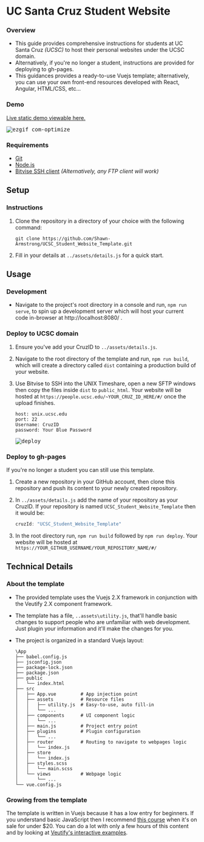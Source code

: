 # UC Santa Cruz Student Website

### Overview
- This guide provides comprehensive instructions for students at UC Santa Cruz _(UCSC)_ to host their personal websites under the UCSC domain.
- Alternatively, if you're no longer a student, instructions are provided for deploying to gh-pages.
- This guidances provides a ready-to-use Vuejs template; alternatively, you can use your own front-end resources developed with React, Angular, HTML/CSS, etc... 

### Demo
[Live static demo viewable here.](https://shawn-armstrong.github.io/UCSC_Student_Website_Template/#/)
  
<kbd>![ezgif com-optimize](https://user-images.githubusercontent.com/80125540/247391168-b903b33f-6f61-427d-a5f6-3c779139da9c.gif)</kbd>

### Requirements
- [Git](https://git-scm.com/)
- [Node.js](https://nodejs.org/en)
- [Bitvise SSH client](https://www.bitvise.com/download-area) _(Alternatively, any FTP client will work)_

## Setup

### Instructions
1. Clone the repository in a directory of your choice with the following command:
     
   ```Console
   git clone https://github.com/Shawn-Armstrong/UCSC_Student_Website_Template.git
   ```
2. Fill in your details at `../assets/details.js` for a quick start. 

## Usage

### Development
- Navigate to the project's root directory in a console and run, `npm run serve`, to spin up a development server which will host your current code in-browser at http://localhost:8080/ .

### Deploy to UCSC domain
1. Ensure you've add your CruzID to `../assets/details.js`.
2. Navigate to the root directory of the template and run, `npm run build`, which will create a directory called `dist` containing a production build of your website.
3. Use Bitvise to SSH into the UNIX Timeshare, open a new SFTP windows then copy the files inside `dist` to `public_html`. Your website will be hosted at `https://people.ucsc.edu/~YOUR_CRUZ_ID_HERE/#/` once the upload finishes.
      
    ```Console
    host: unix.ucsc.edu
    port: 22
    Username: CruzID
    password: Your Blue Password
    ```
    <kbd>![deploy](https://user-images.githubusercontent.com/80125540/247389855-735d2ce1-3918-45ce-a0f7-6fa90bc0eae3.gif)</kbd>

### Deploy to gh-pages
If you're no longer a student you can still use this template. 

1. Create a new repository in your GitHub account, then clone this repository and push its content to your newly created repository.
2. In `../assets/details.js` add the name of your repository as your CruzID. If your repository is named `UCSC_Student_Website_Template` then it would be:

   ```JavaScript
   cruzId: "UCSC_Student_Website_Template"
   ```
3. In the root directory run, `npm run build` followed by `npm run deploy`. Your website will be hosted at `https://YOUR_GITHUB_USERNAME/YOUR_REPOSITORY_NAME/#/`


## Technical Details

### About the template
- The provided template uses the Vuejs 2.X framework in conjunction with the Veutify 2.X component framework. 
- The template has a file, `..assets\utility.js`, that'll handle basic changes to support people who are unfamiliar with web development. Just plugin your information and it'll make the changes for you.
- The project is organized in a standard Vuejs layout:
    
  ```Console
  \App
  ├── babel.config.js
  ├── jsconfig.json
  ├── package-lock.json
  ├── package.json
  ├── public
  │   └── index.html
  ├── src
  │   ├── App.vue         # App injection point
  │   ├── assets          # Resource files
  │   │   ├── utility.js  # Easy-to-use, auto fill-in
  │   │   └── ...
  │   ├── components      # UI component logic
  │   │   └── ...
  │   ├── main.js         # Project entry point
  │   ├── plugins         # Plugin configuration
  │   │   └── ...
  │   ├── router          # Routing to navigate to webpages logic
  │   │   └── index.js
  │   ├── store
  │   │   └── index.js
  │   ├── styles.scss
  │   │   └── main.scss
  │   └── views           # Webpage logic
  │       └── ...
  └── vue.config.js
  ```
  
### Growing from the template
The template is written in Vuejs because it has a low entry for beginners. If you understand basic JavaScript then I recommend [this course](https://www.udemy.com/course-dashboard-redirect/?course_id=995016) when it's on sale for under $20. You can do a lot with only a few hours of this content and by looking at [Veutify's interactive examples](https://v2.vuetifyjs.com/en/). 
